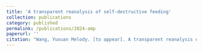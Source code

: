 ```yaml
---
title: 'A transparent reanalysis of self-destructive feeding'
collection: publications
category: published
permalink: /publications/2024-amp
paperurl: ''
citation: "Wang, Yuxuan Melody. [to appear]. A transparent reanalysis of self-destructive feeding. In <i>Proceedings of the 2024 Annual Meeting on Phonology</i>. LSA."
---
```

